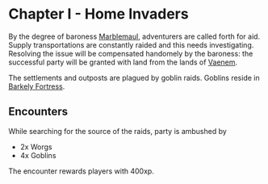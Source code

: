 # Chapter I - Home Invaders

By the degree of baroness [Marblemaul](../characters/eltuda-marblemaul.md), adventurers are called forth for aid. Supply transportations are constantly raided and this needs investigating. Resolving the issue will be compensated handomely by the baroness: the successful party will be granted with land from the lands of [Vaenem](../locations/vaenem.md).

The settlements and outposts are plagued by goblin raids. Goblins reside in [Barkely Fortress](../locations/barkely_fortress.md). 

## Encounters

While searching for the source of the raids, party is ambushed by
- 2x Worgs
- 4x Goblins

The encounter rewards players with 400xp.

